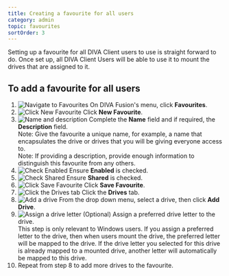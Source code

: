 ```yaml
---
title: Creating a favourite for all users
category: admin
topic: favourites
sortOrder: 3
---
```


Setting up a favourite for all DIVA Client users to use is straight forward to do. Once set up, all DIVA Client Users will be able to use it to mount the drives that are assigned to it.

## To add a favourite for all users

1. ![Navigate to Favourites](/images/v2/favourites/favourites-menu.png)
	On DIVA Fusion's menu, click **Favourites**.
2. ![Click New Favourite](/images/v2/favourites/new-btn.png)
	Click **New Favourite**.
3. ![Name and description](/images/v2/favourites/new-name.png)
	Complete the **Name** field and if required, the **Description** field.
	<div class="text-muted">Note: Give the favourite a unique name, for example, a name that encapsulates the drive or drives that you will be giving everyone access to.</div>
	<div class="text-muted">Note: If providing a description, provide enough information to distinguish this favourite from any others.</div>
4. ![Check Enabled](/images/v2/favourites/new-enabled.png)
	Ensure **Enabled** is checked.
5. ![Check Shared](/images/v2/favourites/new-shared-checked.png)
	Ensure **Shared** is checked.
6. ![Click Save Favourite](/images/v2/favourites/new-save-btn.png)
	Click **Save Favourite**.
7. ![Click the Drives tab](/images/v2/favourites/new-drives-tab.png)
	Click the **Drives** tab.
8. ![Add a drive](/images/v2/favourites/new-drives-add.png)
	From the drop down menu, select a drive, then click **<i class="fa fa-plus"></i> Add Drive**.
9. ![Assign a drive letter](/images/v2/favourites/new-drive-letter.png)
	(Optional) Assign a preferred drive letter to the drive.
	<div class="text-muted">This step is only relevant to Windows users. If you assign a preferred letter to the drive, then when users mount the drive, the preferred letter will be mapped to the drive. If the drive letter you selected for this drive is already mapped to a mounted drive, another letter will automatically be mapped to this drive.</div>
10. Repeat from step 8 to add more drives to the favourite.
